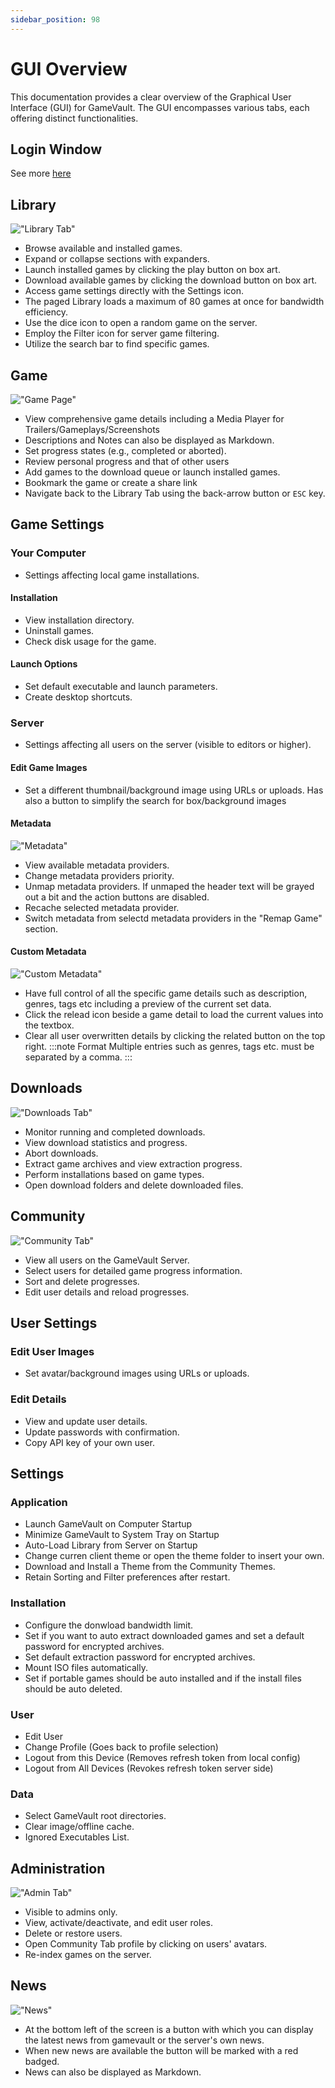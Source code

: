 ```yaml
---
sidebar_position: 98
---
```


# GUI Overview

This documentation provides a clear overview of the Graphical User Interface (GUI) for GameVault. The GUI encompasses various tabs, each offering distinct functionalities.

## Login Window

See more [here](setup.md#initial-configuration)

## Library

!["Library Tab"](/img/features/library.png)

- Browse available and installed games.
- Expand or collapse sections with expanders.
- Launch installed games by clicking the play button on box art.
- Download available games by clicking the download button on box art.
- Access game settings directly with the Settings icon.
- The paged Library loads a maximum of 80 games at once for bandwidth efficiency.
- Use the dice icon to open a random game on the server.
- Employ the Filter icon for server game filtering.
- Utilize the search bar to find specific games.

## Game

!["Game Page"](/img/features/game.png)

- View comprehensive game details including a Media Player for Trailers/Gameplays/Screenshots
- Descriptions and Notes can also be displayed as Markdown.
- Set progress states (e.g., completed or aborted).
- Review personal progress and that of other users
- Add games to the download queue or launch installed games.
- Bookmark the game or create a share link
- Navigate back to the Library Tab using the back-arrow button or `ESC` key.

## Game Settings

### Your Computer

- Settings affecting local game installations.

#### Installation

- View installation directory.
- Uninstall games.
- Check disk usage for the game.

#### Launch Options

- Set default executable and launch parameters.
- Create desktop shortcuts.

### Server

- Settings affecting all users on the server (visible to editors or higher).

#### Edit Game Images

- Set a different thumbnail/background image using URLs or uploads. Has also a button to simplify the search for box/background images

#### Metadata

!["Metadata"](/img/features/gamesettings_metadata.png)

- View available metadata providers.
- Change metadata providers priority.
- Unmap metadata providers. If unmaped the header text will be grayed out a bit and the action buttons are disabled.
- Recache selected metadata provider.
- Switch metadata from selectd metadata providers in the "Remap Game" section.

#### Custom Metadata

!["Custom Metadata"](/img/features/gamesettings_custom_metadata.png)

- Have full control of all the specific game details such as description, genres, tags etc including a preview of the current set data.
- Click the relead icon beside a game detail to load the current values into the textbox.
- Clear all user overwritten details by clicking the related button on the top right.
  :::note Format
  Multiple entries such as genres, tags etc. must be separated by a comma.
  :::

## Downloads

!["Downloads Tab"](/img/features/downloads.png)

- Monitor running and completed downloads.
- View download statistics and progress.
- Abort downloads.
- Extract game archives and view extraction progress.
- Perform installations based on game types.
- Open download folders and delete downloaded files.

## Community

!["Community Tab"](/img/features/community.png)

- View all users on the GameVault Server.
- Select users for detailed game progress information.
- Sort and delete progresses.
- Edit user details and reload progresses.

## User Settings

### Edit User Images

- Set avatar/background images using URLs or uploads.

### Edit Details

- View and update user details.
- Update passwords with confirmation.
- Copy API key of your own user.

## Settings

### Application

- Launch GameVault on Computer Startup
- Minimize GameVault to System Tray on Startup
- Auto-Load Library from Server on Startup
- Change curren client theme or open the theme folder to insert your own.
- Download and Install a Theme from the Community Themes.
- Retain Sorting and Filter preferences after restart.

### Installation

- Configure the donwload bandwidth limit.
- Set if you want to auto extract downloaded games and set a default password for encrypted archives.
- Set default extraction password for encrypted archives.
- Mount ISO files automatically.
- Set if portable games should be auto installed and if the install files should be auto deleted.

### User

- Edit User
- Change Profile (Goes back to profile selection)
- Logout from this Device (Removes refresh token from local config)
- Logout from All Devices (Revokes refresh token server side)

### Data

- Select GameVault root directories.
- Clear image/offline cache.
- Ignored Executables List.

## Administration

!["Admin Tab"](/img/features/admin.png)

- Visible to admins only.
- View, activate/deactivate, and edit user roles.
- Delete or restore users.
- Open Community Tab profile by clicking on users' avatars.
- Re-index games on the server.

## News

!["News"](/img/features/news.png)

- At the bottom left of the screen is a button with which you can display the latest news from gamevault or the server's own news.
- When new news are available the button will be marked with a red badged.
- News can also be displayed as Markdown.
